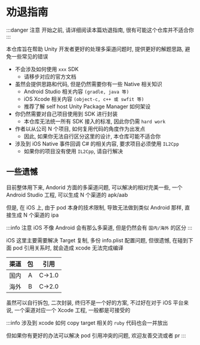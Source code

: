 # 劝退指南

:::danger 注意
开始之前, 请详细阅读本篇劝退指南, 很有可能这个仓库并不适合你
:::

本仓库旨在帮助 Unity 开发者更好的处理多渠道问题时, 提供更好的解题思路, 避免一些常见的错误

- 不会涉及如何使用 `xxx` SDK
  - 请移步对应的官方文档
- 虽然会提供思路和代码, 但是仍然需要你有一些 Native 相关知识
  - Android Studio 相关内容 `(gradle, java 等)`
  - iOS Xcode 相关内容 `(object-c, c++ 或 swfit 等)`
  - 推荐了解  self host Unity Package Manager 如何架设
- 你仍然需要对自己项目使用到 SDK 进行封装
  - 本仓库无法统一所有 SDK 接入的标准, 因此你仍需 `hard work`
- 作者以从公司 N 个项目, 如何复用代码的角度作为出发点
  - 因此, 如果你无法自行区分这里的设计, 本仓库可能不适合你
- 涉及到 iOS Native 事件回调 C# 的相关内容, 要求项目必须使用 `IL2Cpp`
  - 如果你的项目没有使用 `IL2Cpp`, 请自行解决

## 一些遗憾

目前整体用下来, Andorid 方面的多渠道问题, 可以解决的相对完美一些, 一个 Android Studio 工程, 可以生成 N 个渠道的 apk/aab

但是, 在 iOS 上, 由于 pod 本身的技术限制, 导致无法做到类似 Android 那样, 直接生成 N 个渠道的 ipa

:::info 注意
iOS 不像 Android 会有那么多渠道, 但是仍然会有 `国内/海外` 的区分
:::

iOS 这里主要需要解决 Target 复制, 多份 info.plist 配置问题, 但很遗憾, 在碰到下面 pod 引用关系时, 就会造成 xcode 无法完成编译

|  渠道 |  包 |  引用 |
|:---:|:---:|:---:|
| 国内  | A  | C->1.0  |
| 海外  | B  | C->2.0  |

虽然可以自行拆包, 二次封装, 终归不是一个好的方案, 不过好在对于 iOS 平台来说, 一个渠道对应一个 Xcode 工程, 一般都是可接受的

:::info
涉及到 xcode 如何 copy target 相关的 `ruby` 代码也会一并放出

但如果你有更好的办法可以解决 pod 引用冲突的问题, 欢迎友善交流或者 pr
:::